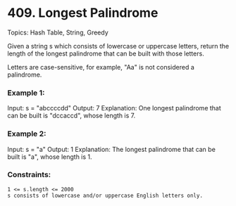 # 409. Longest Palindrome

Topics: Hash Table, String, Greedy

Given a string s which consists of lowercase or uppercase letters, return the length of the longest
palindrome
that can be built with those letters.

Letters are case-sensitive, for example, "Aa" is not considered a palindrome.

### Example 1:

Input: s = "abccccdd"
Output: 7
Explanation: One longest palindrome that can be built is "dccaccd", whose length is 7.

### Example 2:

Input: s = "a"
Output: 1
Explanation: The longest palindrome that can be built is "a", whose length is 1.

### Constraints:

    1 <= s.length <= 2000
    s consists of lowercase and/or uppercase English letters only.

